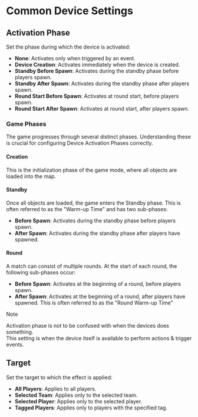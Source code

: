 # Common Device Settings

## Activation Phase

Set the phase during which the device is activated:

- **None**: Activates only when triggered by an event.
- **Device Creation**: Activates immediately when the device is created.
- **Standby Before Spawn**: Activates during the standby phase before players spawn.
- **Standby After Spawn**: Activates during the standby phase after players spawn.
- **Round Start Before Spawn**: Activates at round start, before players spawn.
- **Round Start After Spawn**: Activates at round start, after players spawn.

### Game Phases

The game progresses through several distinct phases. Understanding these is crucial for configuring Device Activation Phases correctly.

#### Creation

This is the initialization phase of the game mode, where all objects are loaded into the map.

#### Standby

Once all objects are loaded, the game enters the Standby phase. This is often referred to as the "Warm-up Time" and has two sub-phases:

- **Before Spawn**: Activates during the standby phase before players spawn.
- **After Spawn**: Activates during the standby phase after players have spawned.

#### Round

A match can consist of multiple rounds. At the start of each round, the following sub-phases occur:

- **Before Spawn**: Activates at the beginning of a round, before players spawn.
- **After Spawn**: Activates at the beginning of a round, after players have spawned. This is often referred to as the "Round Warm-up Time"

> [!NOTE]  
> Activation phase is not to be confused with when the devices does something.  
> This setting is when the device itself is available to perform actions & trigger events.  

## Target

Set the target to which the effect is applied:

- **All Players**: Applies to all players.
- **Selected Team**: Applies only to the selected team.
- **Selected Player**: Applies only to the selected player.
- **Tagged Players**: Applies only to players with the specified tag.
